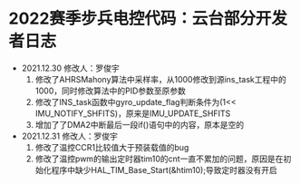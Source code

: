 # 2022赛季步兵电控代码：云台部分开发者日志
- 2021.12.30 修改人：罗俊宇 
    1. 修改了AHRSMahony算法中采样率，从1000修改到源ins_task工程中的1000，同时修改算法中的PID参数至原参数
    2. 修改了INS_task函数中gyro_update_flag判断条件为(1<< IMU_NOTIFY_SHFITS)，原来是IMU_UPDATE_SHFITS
    3. 增加了了DMA2中断最后一段if()语句中的内容，原本是空的
- 2021.12.31 修改人：罗俊宇
    1. 修改了温控CCR1比较值大于预装载值的bug
    2. 修改了温控pwm的输出定时器tim10的cnt一直不累加的问题，原因是在初始化程序中缺少HAL_TIM_Base_Start(&htim10);导致定时器没有开启
